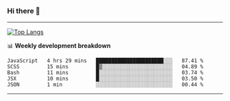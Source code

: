 ### Hi there 👋

-------
[![Top Langs](https://github-readme-stats.vercel.app/api/top-langs/?username=ashish-r)](https://github.com/anuraghazra/github-readme-stats)

📊 **Weekly development breakdown**
<!--START_SECTION:waka-->
```text
JavaScript   4 hrs 29 mins   ██████████████████████░░░   87.41 % 
SCSS         15 mins         █▒░░░░░░░░░░░░░░░░░░░░░░░   04.89 % 
Bash         11 mins         █░░░░░░░░░░░░░░░░░░░░░░░░   03.74 % 
JSX          10 mins         █░░░░░░░░░░░░░░░░░░░░░░░░   03.50 % 
JSON         1 min           ░░░░░░░░░░░░░░░░░░░░░░░░░   00.44 % 
```
<!--END_SECTION:waka-->
-------

<!--
**ashish-r/ashish-r** is a ✨ _special_ ✨ repository because its `README.md` (this file) appears on your GitHub profile.

Here are some ideas to get you started:

- 🔭 I’m currently working on ...
- 🌱 I’m currently learning ...
- 👯 I’m looking to collaborate on ...
- 🤔 I’m looking for help with ...
- 💬 Ask me about ...
- 📫 How to reach me: ...
- 😄 Pronouns: ...
- ⚡ Fun fact: ...
-->
